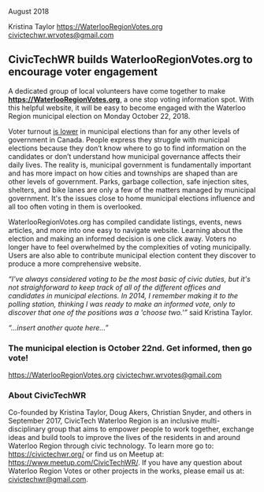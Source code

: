 August 2018

Kristina Taylor
https://WaterlooRegionVotes.org
[civictechwr.wrvotes@gmail.com](mailto:civictechwr.wrvotes@gmail.com)

## CivicTechWR builds WaterlooRegionVotes.org to encourage voter engagement

A dedicated group of local volunteers have come together to make **https://WaterlooRegionVotes.org**, a one stop voting information spot. With this helpful website, it will be easy to become engaged with the Waterloo Region municipal election on Monday October 22, 2018.

Voter turnout [is lower](https://www150.statcan.gc.ca/n1/pub/89-640-x/2009001/tab/tab3-1-eng.htm) in municipal elections than for any other levels of government in Canada. People express they struggle with municipal elections because they don’t know where to go to find information on the candidates or don’t understand how municipal governance affects their daily lives. The reality is, municipal government is fundamentally important and has more impact on how cities and townships are shaped than are other levels of government.  Parks, garbage collection, safe injection sites, shelters, and bike lanes are only a few of the matters managed by municipal government. It's the issues close to home municipal elections influence and all too often voting in them is overlooked. 

WaterlooRegionVotes.org has compiled candidate listings, events, news articles, and more into one easy to navigate website.  Learning about the election and making an informed decision is one click away. Voters no longer have to feel overwhelmed by the complexities of voting municipally. Users are also able to contribute municipal election content they discover to produce a more comprehensive website.

*“I've always considered voting to be the most basic of civic duties, but it's not straighforward to keep track of all of the different offices and candidates in municipal elections. In 2014, I remember making it to the polling station, thinking I was ready to make an informed vote, only to discover that one of the positions was a 'choose two.'”* said Kristina Taylor. 

*“...insert another quote here...”*

### The municipal election is October 22nd. Get informed, then go vote!
https://WaterlooRegionVotes.org
[civictechwr.wrvotes@gmail.com](mailto:civictechwr.wrvotes@gmail.com)

### About CivicTechWR

Co-founded by Kristina Taylor, Doug Akers, Christian Snyder, and others in September 2017, CivicTech Waterloo Region is an inclusive multi-disciplinary group that aims to empower people to work together, exchange ideas and build tools to improve the lives of the residents in and around Waterloo Region through civic technology. To learn more go to: https://civictechwr.org/ or find us on Meetup at: https://www.meetup.com/CivicTechWR/. If you have any question about Waterloo Region Votes or other projects in the works, please email us at: [civictechwr@gmail.com](mailto:civictechwr@gmail.com).
